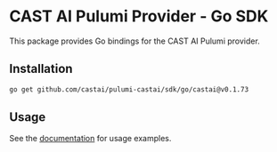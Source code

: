 # CAST AI Pulumi Provider - Go SDK

This package provides Go bindings for the CAST AI Pulumi provider.

## Installation

```bash
go get github.com/castai/pulumi-castai/sdk/go/castai@v0.1.73
```

## Usage

See the [documentation](https://www.pulumi.com/registry/packages/castai/) for usage examples.
